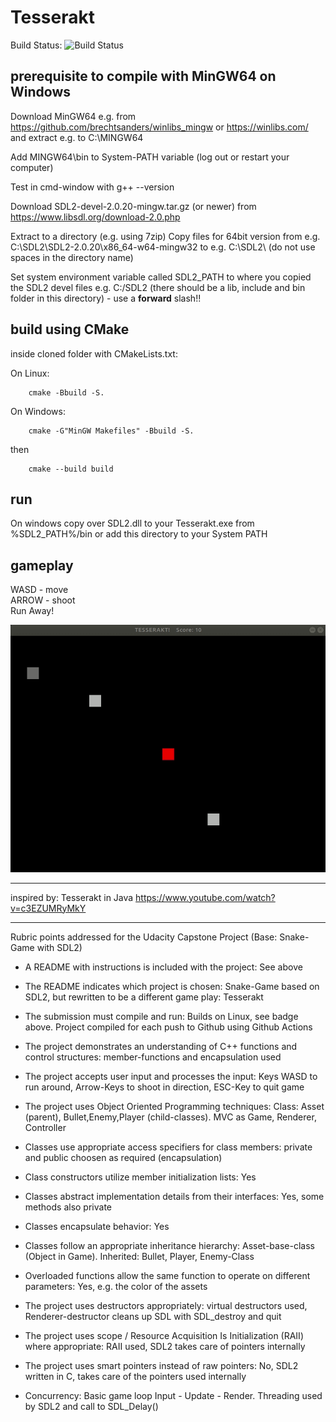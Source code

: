 # Tesserakt

Build Status: ![Build Status](https://github.com/Katzenviech/Tesserakt/workflows/build/badge.svg)
  

  
## prerequisite to compile with MinGW64 on Windows
Download MinGW64 e.g. from https://github.com/brechtsanders/winlibs_mingw or https://winlibs.com/ and extract e.g. to C:\MINGW64

Add MINGW64\bin to System-PATH variable (log out or restart your computer)

Test in cmd-window with g++ --version

Download SDL2-devel-2.0.20-mingw.tar.gz (or newer) from https://www.libsdl.org/download-2.0.php

Extract to a directory (e.g. using 7zip)
Copy files for 64bit version from e.g. C:\SDL2\SDL2-2.0.20\x86_64-w64-mingw32 to e.g. C:\SDL2\  (do not use spaces in the directory name)

Set system environment variable called SDL2_PATH to where you copied the SDL2 devel files
e.g. C:/SDL2 (there should be a lib, include and bin folder in this directory) - use a **forward** slash!!


## build using CMake
inside cloned folder with CMakeLists.txt:

On Linux:
```
    cmake -Bbuild -S.
```

On Windows:
```
    cmake -G"MinGW Makefiles" -Bbuild -S.
```

then
```
    cmake --build build
```

## run
On windows copy over SDL2.dll to your Tesserakt.exe from %SDL2_PATH%/bin or add this directory to your System PATH


## gameplay  
WASD - move  
ARROW - shoot  
Run Away!  

![tesserakt-gif](https://github.com/Katzenviech/Tesserakt/blob/main/Tesserakt.gif)

----
inspired by:
Tesserakt in Java https://www.youtube.com/watch?v=c3EZUMRyMkY

----
Rubric points addressed for the Udacity Capstone Project (Base: Snake-Game with SDL2)  

* A README with instructions is included with the project: See above
* The README indicates which project is chosen: Snake-Game based on SDL2, but rewritten to be a different game play: Tesserakt  

* The submission must compile and run: Builds on Linux, see badge above. Project compiled for each push to Github using Github Actions
  
* The project demonstrates an understanding of C++ functions and control structures: member-functions and encapsulation used  
* The project accepts user input and processes the input: Keys WASD to run around, Arrow-Keys to shoot in direction, ESC-Key to quit game  

* The project uses Object Oriented Programming techniques: Class: Asset (parent), Bullet,Enemy,Player (child-classes). MVC as Game, Renderer, Controller
* Classes use appropriate access specifiers for class members: private and public choosen as required (encapsulation)
* Class constructors utilize member initialization lists: Yes
* Classes abstract implementation details from their interfaces: Yes, some methods also private
* Classes encapsulate behavior: Yes
* Classes follow an appropriate inheritance hierarchy: Asset-base-class (Object in Game). Inherited: Bullet, Player, Enemy-Class
* Overloaded functions allow the same function to operate on different parameters: Yes, e.g. the color of the assets  

* The project uses destructors appropriately: virtual destructors used, Renderer-destructor cleans up SDL with SDL_destroy and quit 
* The project uses scope / Resource Acquisition Is Initialization (RAII) where appropriate: RAII used, SDL2 takes care of pointers internally
* The project uses smart pointers instead of raw pointers: No, SDL2 written in C, takes care of the pointers used internally

* Concurrency: Basic game loop Input - Update - Render. Threading used by SDL2 and call to SDL_Delay()  


